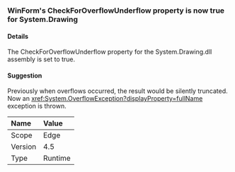 ### WinForm's CheckForOverflowUnderflow property is now true for System.Drawing

#### Details

The CheckForOverflowUnderflow property for the System.Drawing.dll assembly is set to true.

#### Suggestion

Previously when overflows occurred, the result would be silently truncated. Now an <xref:System.OverflowException?displayProperty=fullName> exception is thrown.

| Name    | Value       |
|:--------|:------------|
| Scope   |Edge|
|Version|4.5|
|Type|Runtime|
